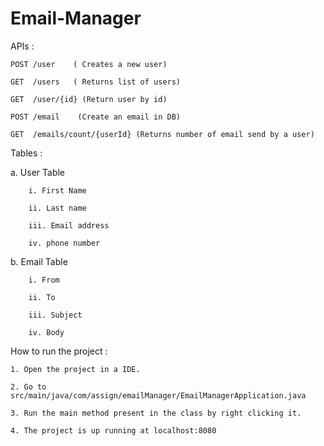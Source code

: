 # Email-Manager


APIs : 


	POST /user    ( Creates a new user)

	GET  /users   ( Returns list of users)

	GET  /user/{id} (Return user by id)

	POST /email    (Create an email in DB)

	GET  /emails/count/{userId} (Returns number of email send by a user)

Tables : 

a. User Table
		
		i. First Name
		
		ii. Last name
		
		iii. Email address
		
		iv. phone number

b. Email Table
		
		
		i. From
		
		ii. To
		
		iii. Subject 
		
		iv. Body
    
How to run the project : 

	1. Open the project in a IDE.
	
	2. Go to src/main/java/com/assign/emailManager/EmailManagerApplication.java
	
	3. Run the main method present in the class by right clicking it.

	4. The project is up running at localhost:8080
